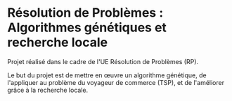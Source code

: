 # Résolution de Problèmes : Algorithmes génétiques et recherche locale 

Projet réalisé dans le cadre de l'UE Résolution de Problèmes (RP). 

Le but du projet est de mettre en œuvre un algorithme génétique, de l'appliquer au problème du voyageur de commerce (TSP), et de l'améliorer grâce à la recherche locale.
